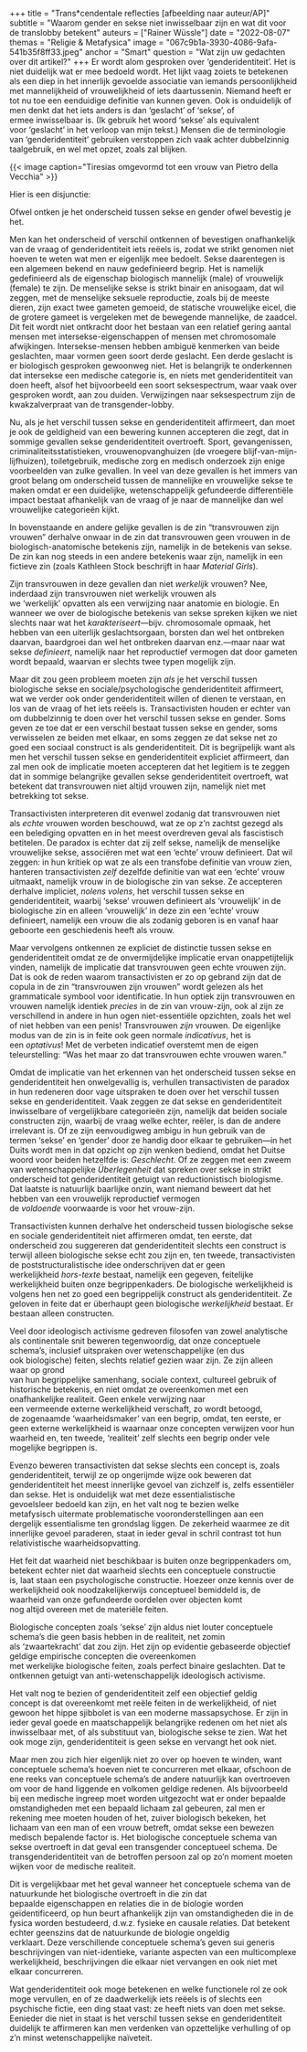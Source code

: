 +++
title = "Trans*cendentale reflecties [afbeelding naar auteur/AP]"
subtitle = "Waarom gender en sekse niet inwisselbaar zijn en wat dit voor de translobby betekent"
auteurs = ["Rainer Wüssle"]
date = "2022-08-07"
themas = "Religie & Metafysica"
image = "067c9b1a-3930-4086-9afa-541b35f8ff33.jpeg"
anchor = "Smart"
question = "Wat zijn uw gedachten over dit artikel?"
+++
Er wordt alom gesproken over ‘genderidentiteit’. Het is niet duidelijk wat er mee bedoeld wordt. Het lijkt vaag zoiets te betekenen als een diep in het innerlijk gevoelde associatie van iemands persoonlijkheid met mannelijkheid of vrouwelijkheid of iets daartussenin. Niemand heeft er tot nu toe een eenduidige definitie van kunnen geven. Ook is onduidelijk of men denkt dat het iets anders is dan ‘geslacht’ of ‘sekse’, of ermee inwisselbaar is. (Ik gebruik het woord ‘sekse’ als equivalent voor ‘geslacht’ in het verloop van mijn tekst.) Mensen die de terminologie van ‘genderidentiteit’ gebruiken verstoppen zich vaak achter dubbelzinnig taalgebruik, en wel met opzet, zoals zal blijken.

{{< image caption="Tiresias omgevormd tot een vrouw van Pietro della Vecchia" >}}

Hier is een disjunctie:

Ofwel ontken je het onderscheid tussen sekse en gender ofwel bevestig je het.

Men kan het onderscheid of verschil ontkennen of bevestigen onafhankelijk van de vraag of genderidentiteit iets reëels is, zodat we strikt genomen niet hoeven te weten wat men er eigenlijk mee bedoelt. Sekse daarentegen is een algemeen bekend en nauw gedefinieerd begrip. Het is namelijk gedefinieerd als de eigenschap biologisch mannelijk (male) of vrouwelijk (female) te zijn. De menselijke sekse is strikt binair en anisogaam, dat wil zeggen, met de menselijke seksuele reproductie, zoals bij de meeste dieren, zijn exact twee gameten gemoeid, de statische vrouwelijke eicel, die de grotere gameet is vergeleken met de bewegende mannelijke, de zaadcel. Dit feit wordt niet ontkracht door het bestaan van een relatief gering aantal mensen met intersekse-eigenschappen of mensen met chromosomale afwijkingen. Intersekse-mensen hebben ambiguë kenmerken van beide geslachten, maar vormen geen soort derde geslacht. Een derde geslacht is er biologisch gesproken gewoonweg niet. Het is belangrijk te onderkennen dat intersekse een medische categorie is, en niets met genderidentiteit van doen heeft, alsof het bijvoorbeeld een soort seksespectrum, waar vaak over gesproken wordt, aan zou duiden. Verwijzingen naar seksespectrum zijn de kwakzalverpraat van de transgender-lobby.  

Nu, als je het verschil tussen sekse en genderidentiteit affirmeert, dan moet je ook de geldigheid van een bewering kunnen accepteren die zegt, dat in sommige gevallen sekse genderidentiteit overtroeft. Sport, gevangenissen, criminaliteitsstatistieken, vrouwenopvanghuizen (de vroegere blijf-van-mijn-lijfhuizen), toiletgebruik, medische zorg en medisch onderzoek zijn enige voorbeelden van zulke gevallen. In veel van deze gevallen is het immers van groot belang om onderscheid tussen de mannelijke en vrouwelijke sekse te maken omdat er een duidelijke, wetenschappelijk gefundeerde differentiële impact bestaat afhankelijk van de vraag of je naar de mannelijke dan wel vrouwelijke categorieën kijkt. 

In bovenstaande en andere gelijke gevallen is de zin “transvrouwen zijn vrouwen” derhalve onwaar in de zin dat transvrouwen geen vrouwen in de biologisch-anatomische betekenis zijn, namelijk in de betekenis van sekse. De zin kan nog steeds in een andere betekenis waar zijn, namelijk in een fictieve zin (zoals Kathleen Stock beschrijft in haar *Material Girls*).

Zijn transvrouwen in deze gevallen dan niet *werkelijk* vrouwen? Nee, inderdaad zijn transvrouwen niet werkelijk vrouwen als we ‘werkelijk’ opvatten als een verwijzing naar anatomie en biologie. En wanneer we over de biologische betekenis van sekse spreken kijken we niet slechts naar wat het *karakteriseert*—bijv. chromosomale opmaak, het hebben van een uiterlijk geslachtsorgaan, borsten dan wel het ontbreken daarvan, baardgroei dan wel het ontbreken daarvan enz.—maar naar wat sekse *definieert*, namelijk naar het reproductief vermogen dat door gameten wordt bepaald, waarvan er slechts twee typen mogelijk zijn. 

Maar dit zou geen probleem moeten zijn *als* je het verschil tussen biologische sekse en sociale/psychologische genderidentiteit affirmeert, wat we verder ook onder genderidentiteit willen of dienen te verstaan, en los van de vraag of het iets reëels is. Transactivisten houden er echter van om dubbelzinnig te doen over het verschil tussen sekse en gender. Soms geven ze toe dat er een verschil bestaat tussen sekse en gender, soms verwisselen ze beiden met elkaar, en soms zeggen ze dat sekse net zo goed een sociaal construct is als genderidentiteit. Dit is begrijpelijk want als men het verschil tussen sekse en genderidentiteit expliciet affirmeert, dan zal men ook de implicatie moeten accepteren dat het legitiem is te zeggen dat in sommige belangrijke gevallen sekse genderidentiteit overtroeft, wat betekent dat transvrouwen niet altijd vrouwen zijn, namelijk niet met betrekking tot sekse.  

Transactivisten interpreteren dit evenwel zodanig dat transvrouwen niet als *echte* vrouwen worden beschouwd, wat ze op z’n zachtst gezegd als een belediging opvatten en in het meest overdreven geval als fascistisch betitelen. De paradox is echter dat zij zelf sekse, namelijk de menselijke vrouwelijke sekse, associëren met wat een ‘echte’ vrouw definieert. Dat wil zeggen: in hun kritiek op wat ze als een transfobe definitie van vrouw zien, hanteren transactivisten *zelf* dezelfde definitie van wat een ‘echte’ vrouw uitmaakt, namelijk vrouw in de biologische zin van sekse. Ze accepteren derhalve impliciet, *nolens volens*, het verschil tussen sekse en genderidentiteit, waarbij ‘sekse’ vrouwen definieert als ‘vrouwelijk’ in de biologische zin en alleen ‘vrouwelijk’ in deze zin een ‘echte’ vrouw definieert, namelijk een vrouw die als zodanig geboren is en vanaf haar geboorte een geschiedenis heeft als vrouw. 

Maar vervolgens ontkennen ze expliciet de distinctie tussen sekse en genderidentiteit omdat ze de onvermijdelijke implicatie ervan onappetijtelijk vinden, namelijk de implicatie dat transvrouwen geen echte vrouwen zijn. Dat is ook de reden waarom transactivisten er zo op gebrand zijn dat de copula in de zin “transvrouwen zijn vrouwen” wordt gelezen als het grammaticale symbool voor identificatie. In hun optiek zijn transvrouwen en vrouwen namelijk identiek *precies* in de zin van vrouw-zijn, ook al zijn ze verschillend in andere in hun ogen niet-essentiële opzichten, zoals het wel of niet hebben van een penis! Transvrouwen *zijn* vrouwen. De eigenlijke modus van de zin is in feite ook geen normale *indicativus*, het is een *optativus*! Met de verbeten indicatief overstemt men de eigen teleurstelling: “Was het maar zo dat transvrouwen echte vrouwen waren.”  

Omdat de implicatie van het erkennen van het onderscheid tussen sekse en genderidentiteit hen onwelgevallig is, verhullen transactivisten de paradox in hun redeneren door vage uitspraken te doen over het verschil tussen sekse en genderidentiteit. Vaak zeggen ze dat sekse en genderidentiteit inwisselbare of vergelijkbare categorieën zijn, namelijk dat beiden sociale constructen zijn, waarbij de vraag welke echter, reëler, is dan de andere irrelevant is. Of ze zijn eenvoudigweg ambigu in hun gebruik van de termen ‘sekse’ en ‘gender’ door ze handig door elkaar te gebruiken—in het Duits wordt men in dat opzicht op zijn wenken bediend, omdat het Duitse woord voor beiden hetzelfde is: *Geschlecht*. Of ze zeggen met een zweem van wetenschappelijke *Überlegenheit* dat spreken over sekse in strikt onderscheid tot genderidentiteit getuigt van reductionistisch biologisme. Dat laatste is natuurlijk baarlijke onzin, want niemand beweert dat het hebben van een vrouwelijk reproductief vermogen de *voldoende* voorwaarde is voor het vrouw-zijn.

Transactivisten kunnen derhalve het onderscheid tussen biologische sekse en sociale genderidentiteit niet affirmeren omdat, ten eerste, dat onderscheid zou suggereren dat genderidentiteit slechts een construct is terwijl alleen biologische sekse echt zou zijn en, ten tweede, transactivisten de poststructuralistische idee onderschrijven dat er geen werkelijkheid *hors-texte* bestaat, namelijk een gegeven, feitelijke werkelijkheid buiten onze begrippenkaders. De biologische werkelijkheid is volgens hen net zo goed een begrippelijk construct als genderidentiteit. Ze geloven in feite dat er überhaupt geen biologische *werkelijkheid* bestaat. Er bestaan alleen constructen. 

Veel door ideologisch activisme gedreven filosofen van zowel analytische als continentale snit beweren tegenwoordig, dat onze conceptuele schema’s, inclusief uitspraken over wetenschappelijke (en dus ook biologische) feiten, slechts relatief gezien waar zijn. Ze zijn alleen waar op grond van hun begrippelijke samenhang, sociale context, cultureel gebruik of historische betekenis, en niet omdat ze overeenkomen met een onafhankelijke realiteit. Geen enkele verwijzing naar een vermeende externe werkelijkheid verschaft, zo wordt betoogd, de zogenaamde ‘waarheidsmaker’ van een begrip, omdat, ten eerste, er geen externe werkelijkheid is waarnaar onze concepten verwijzen voor hun waarheid en, ten tweede, ‘realiteit’ zelf slechts een begrip onder vele mogelijke begrippen is.

Evenzo beweren transactivisten dat sekse slechts een concept is, zoals genderidentiteit, terwijl ze op ongerijmde wijze ook beweren dat genderidentiteit het meest innerlijke gevoel van zichzelf is, zelfs essentiëler dan sekse. Het is onduidelijk wat met deze essentialistische gevoelsleer bedoeld kan zijn, en het valt nog te bezien welke metafysisch uitermate problematische vooronderstellingen aan een dergelijk essentialisme ten grondslag liggen. De zekerheid waarmee ze dit innerlijke gevoel paraderen, staat in ieder geval in schril contrast tot hun relativistische waarheidsopvatting.

Het feit dat waarheid niet beschikbaar is buiten onze begrippenkaders om, betekent echter niet dat waarheid slechts een conceptuele constructie is, laat staan ​​een psychologische constructie. Hoezeer onze kennis over de werkelijkheid ook noodzakelijkerwijs conceptueel bemiddeld is, de waarheid van onze gefundeerde oordelen over objecten komt nog altijd overeen met de materiële feiten.

Biologische concepten zoals ‘sekse’ zijn aldus niet louter conceptuele schema’s die geen basis hebben in de realiteit, net zomin als ‘zwaartekracht’ dat zou zijn. Het zijn op evidentie gebaseerde objectief geldige empirische concepten die overeenkomen met werkelijke biologische feiten, zoals perfect binaire geslachten. Dat te ontkennen getuigt van anti-wetenschappelijk ideologisch activisme. 

Het valt nog te bezien of genderidentiteit zelf een objectief geldig concept is dat overeenkomt met reële feiten in de werkelijkheid, of niet gewoon het hippe sjibbolet is van een moderne massapsychose. Er zijn in ieder geval goede en maatschappelijk belangrijke redenen om het niet als inwisselbaar met, of als substituut van, biologische sekse te zien. Wat het ook moge zijn, genderidentiteit is geen sekse en vervangt het ook niet.

Maar men zou zich hier eigenlijk niet zo over op hoeven te winden, want conceptuele schema’s hoeven niet te concurreren met elkaar, ofschoon de ene reeks van conceptuele schema’s de andere natuurlijk kan overtroeven om voor de hand liggende en volkomen geldige redenen. Als bijvoorbeeld bij een medische ingreep moet worden uitgezocht wat er onder bepaalde omstandigheden met een bepaald lichaam zal gebeuren, zal men er rekening mee moeten houden of het, zuiver biologisch bekeken, het lichaam van een man of een vrouw betreft, omdat sekse een bewezen medisch bepalende factor is. Het biologische conceptuele schema van sekse overtroeft in dat geval een transgender conceptueel schema. De transgenderidentiteit van de betroffen persoon zal op zo’n moment moeten wijken voor de medische realiteit. 

Dit is vergelijkbaar met het geval wanneer het conceptuele schema van de natuurkunde het biologische overtroeft in die zin dat bepaalde eigenschappen en relaties die in de biologie worden geïdentificeerd, op hun beurt afhankelijk zijn van omstandigheden die in de fysica worden bestudeerd, d.w.z. fysieke en causale relaties. Dat betekent echter geenszins dat de natuurkunde de biologie ongeldig verklaart. Deze verschillende conceptuele schema’s geven sui generis beschrijvingen van niet-identieke, variante aspecten van een multicomplexe werkelijkheid, beschrijvingen die elkaar niet vervangen en ook niet met elkaar concurreren.

Wat genderidentiteit ook moge betekenen en welke functionele rol ze ook moge vervullen, en of ze daadwerkelijk iets reëels is of slechts een psychische fictie, een ding staat vast: ze heeft niets van doen met sekse. Eenieder die niet in staat is het verschil tussen sekse en genderidentiteit duidelijk te affirmeren kan men verdenken van opzettelijke verhulling of op z’n minst wetenschappelijke naïveteit.